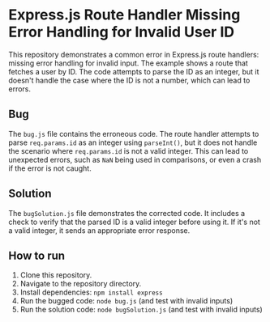 # Express.js Route Handler Missing Error Handling for Invalid User ID

This repository demonstrates a common error in Express.js route handlers: missing error handling for invalid input.  The example shows a route that fetches a user by ID.  The code attempts to parse the ID as an integer, but it doesn't handle the case where the ID is not a number, which can lead to errors.

## Bug
The `bug.js` file contains the erroneous code.  The route handler attempts to parse `req.params.id` as an integer using `parseInt()`, but it does not handle the scenario where `req.params.id` is not a valid integer. This can lead to unexpected errors, such as `NaN` being used in comparisons, or even a crash if the error is not caught.

## Solution
The `bugSolution.js` file demonstrates the corrected code.  It includes a check to verify that the parsed ID is a valid integer before using it. If it's not a valid integer, it sends an appropriate error response.

## How to run
1. Clone this repository.
2. Navigate to the repository directory.
3. Install dependencies: `npm install express`
4. Run the bugged code: `node bug.js` (and test with invalid inputs)
5. Run the solution code: `node bugSolution.js` (and test with invalid inputs)